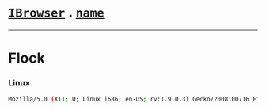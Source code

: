 # [`IBrowser`](/api/main/get-browser.md) . [`name`](../name.md)
---
# Flock

### Linux

```sh
Mozilla/5.0 (X11; U; Linux i686; en-US; rv:1.9.0.3) Gecko/2008100716 Firefox/3.0.3 Flock/2.0
```